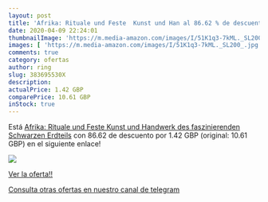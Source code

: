 ```yaml
---
layout: post
title: 'Afrika: Rituale und Feste  Kunst und Han al 86.62 % de descuento'
date: 2020-04-09 22:24:01
thumbnailImage: 'https://m.media-amazon.com/images/I/51K1q3-7kML._SL200_.jpg'
images: [ 'https://m.media-amazon.com/images/I/51K1q3-7kML._SL200_.jpg' ]
comments: true
category: ofertas
author: ring
slug: 383695530X
description:
actualPrice: 1.42 GBP
comparePrice: 10.61 GBP
inStock: true
---
```


Está [Afrika: Rituale und Feste  Kunst und Handwerk des faszinierenden Schwarzen Erdteils](https://www.amazon.co.uk/dp/383695530X/?tag=redken01-21) con 86.62 de descuento por 1.42 GBP (original: 10.61 GBP) en el siguiente enlace!

[![](https://m.media-amazon.com/images/I/51K1q3-7kML._SL200_.jpg)](https://www.amazon.co.uk/dp/383695530X/?tag=redken01-21)

[Ver la oferta!!](https://www.amazon.co.uk/dp/383695530X/?tag=redken01-21)

[Consulta otras ofertas en nuestro canal de telegram](https://t.me/s/ofertas25)
